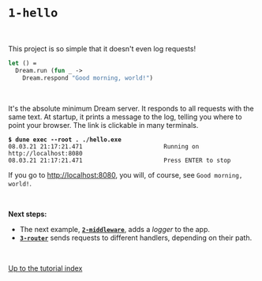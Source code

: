 # `1-hello`

<br>

This project is so simple that it doesn't even log requests!

```ocaml
let () =
  Dream.run (fun _ ->
    Dream.respond "Good morning, world!")
```

<br>

It's the absolute minimum Dream server. It responds to all requests with the
same text. At startup, it prints a message to the log, telling you where to
point your browser. The link is clickable in many terminals.

<pre><code><b>$ dune exec --root . ./hello.exe</b>
08.03.21 21:17:21.471                       Running on http://localhost:8080
08.03.21 21:17:21.471                       Press ENTER to stop
</code></pre>

If you go to [http://localhost:8080](http://localhost:8080), you will, of
course, see `Good morning, world!`.

<br>

**Next steps:**

- The next example, [**`2-middleware`**](../2-middleware/#files), adds a
  *logger* to the app.
- [**`3-router`**](../3-router/#files) sends requests to different handlers,
  depending on their path.

<br>

[Up to the tutorial index](../#readme)
